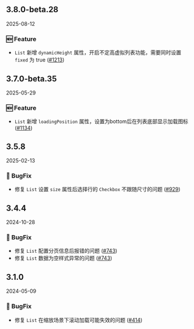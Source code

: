## 3.8.0-beta.28
2025-08-12

### 🆕 Feature

-  `List` 新增 `dynamicHeight` 属性，开启不定高虚拟列表功能，需要同时设置 `fixed` 为 true ([#1213](https://github.com/sheinsight/shineout-next/pull/1213))


## 3.7.0-beta.35
2025-05-29

### 🆕 Feature

-  `List` 新增 `loadingPosition` 属性，设置为bottom后在列表底部显示加载图标 ([#1134](https://github.com/sheinsight/shineout-next/pull/1134))


## 3.5.8
2025-02-13

### 🐞 BugFix

-  修复 `List` 设置 `size` 属性后选择行的 `Checkbox` 不跟随尺寸的问题 ([#929](https://github.com/sheinsight/shineout-next/pull/929))


## 3.4.4
2024-10-28

### 🐞 BugFix

-  修复 `List` 配置分页信息后报错的问题 ([#743](https://github.com/sheinsight/shineout-next/pull/743))
-  修复 `List` 数据为空样式异常的问题 ([#743](https://github.com/sheinsight/shineout-next/pull/743))


## 3.1.0
2024-05-09

### 🐞 BugFix

- 修复 `List` 在缩放场景下滚动加载可能失效的问题 ([#414](https://github.com/sheinsight/shineout-next/pull/414))
